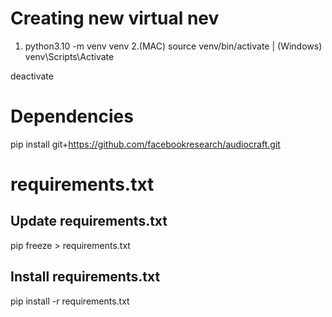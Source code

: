 
# Creating new virtual nev
1. python3.10 -m venv venv
2.(MAC) source venv/bin/activate | (Windows) venv\Scripts\Activate



deactivate


# Dependencies
pip install git+https://github.com/facebookresearch/audiocraft.git




# requirements.txt
## Update requirements.txt
pip freeze > requirements.txt

## Install requirements.txt
pip install -r requirements.txt